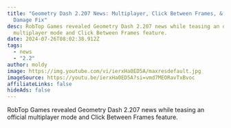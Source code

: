 ```yaml
---
title: "Geometry Dash 2.207 News: Multiplayer, Click Between Frames, & Ignore
  Damage Fix"
desc: RobTop Games revealed Geometry Dash 2.207 news while teasing an official
  multiplayer mode and Click Between Frames feature.
date: 2024-07-26T08:02:38.912Z
tags:
  - news
  - "2.2"
author: moldy
image: https://img.youtube.com/vi/ierxHa0ED5A/maxresdefault.jpg
imageSource: https://youtu.be/ierxHa0ED5A?si=vmd7MEORavTxBvoc
affiliateLinks: false
hideAds: false
---
```

RobTop Games revealed Geometry Dash 2.207 news while teasing an official multiplayer mode and Click Between Frames feature.